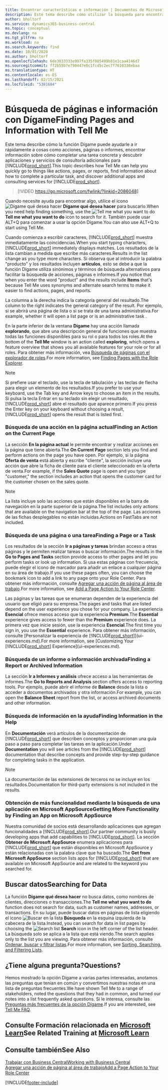 ```yaml
---
title: Encontrar características e información | Documentos de Microsoft
description: Este tema describe cómo utilizar la búsqueda para encontrar acciones, páginas, informes, documentación y datos, así como otras aplicaciones y servicios de consultoría.
author: bholtorf
ms.service: dynamics365-business-central
ms.topic: conceptual
ms.devlang: na
ms.tgt_pltfrm: na
ms.workload: na
ms.search.keywords: find
ms.date: 10/01/2020
ms.author: bholtorf
ms.openlocfilehash: 6de3033333e997fa335f085499b81e1caa4146d7
ms.sourcegitcommit: ff2b55b7e790447e0c1fcd5c2ec7f7610338ebaa
ms.translationtype: HT
ms.contentlocale: es-ES
ms.lasthandoff: 02/15/2021
ms.locfileid: "5381684"
---
```

# <a name="finding-pages-and-information-with-tell-me"></a><span data-ttu-id="9aa43-103">Búsqueda de páginas e información con Dígame</span><span class="sxs-lookup"><span data-stu-id="9aa43-103">Finding Pages and Information with Tell Me</span></span>  
<span data-ttu-id="9aa43-104">Este tema describe cómo la función Dígame puede ayudarle a ir rápidamente a cosas como acciones, páginas o informes, encontrar información sobre cómo completar una tarea concreta y descubrir aplicaciones y servicios de consultoría adicionales para [!INCLUDE[prod_short](includes/prod_short.md)].</span><span class="sxs-lookup"><span data-stu-id="9aa43-104">This topic describes how Tell Me can help you quickly go to things like actions, pages, or reports, find information about how to complete a particular task, and discover additional apps and consulting services for [!INCLUDE[prod_short](includes/prod_short.md)].</span></span>  


> [!VIDEO https://go.microsoft.com/fwlink/?linkid=2086048]

<span data-ttu-id="9aa43-105">Cuando necesite ayuda para encontrar algo, utilice el icono ![Dígame qué desea hacer](media/ui-search/search.png "Buscar página o informe") **Dígame qué desea hacer** para buscarlo.</span><span class="sxs-lookup"><span data-stu-id="9aa43-105">When you need help finding something, use the ![Tell me what you want to do](media/ui-search/search.png "Search for Page or Report") **Tell me what you want to do** icon to search for it.</span></span> <span data-ttu-id="9aa43-106">También puede usar ALT+Q para comenzar a usar la opción Dígame.</span><span class="sxs-lookup"><span data-stu-id="9aa43-106">You can also use ALT+Q to start using Tell Me.</span></span>

<span data-ttu-id="9aa43-107">Cuando comienza a escribir caracteres, [!INCLUDE[prod_short](includes/prod_short.md)] muestra inmediatamente las coincidencias.</span><span class="sxs-lookup"><span data-stu-id="9aa43-107">When you start typing characters, [!INCLUDE[prod_short](includes/prod_short.md)] immediately displays matches.</span></span> <span data-ttu-id="9aa43-108">Los resultados de la lista cambian a medida que escribe más caracteres.</span><span class="sxs-lookup"><span data-stu-id="9aa43-108">Results in the list change as you type more characters.</span></span> <span data-ttu-id="9aa43-109">Si observa que al introducir la palabra "producto" y los resultados incluyen **artículos**, esto se debe a que la función Dígame utiliza sinónimos y términos de búsqueda alternativos para facilitar la búsqueda de acciones, páginas e informes.</span><span class="sxs-lookup"><span data-stu-id="9aa43-109">If you notice that when you enter the word "product" and the results include **Items** that's because Tell Me uses synonyms and alternate search terms to make it easier to find actions, pages, and reports.</span></span>

<span data-ttu-id="9aa43-110">La columna a la derecha indica la categoría general del resultado.</span><span class="sxs-lookup"><span data-stu-id="9aa43-110">The column to the right indicates the general category of the result.</span></span> <span data-ttu-id="9aa43-111">Por ejemplo, si se abrirá una página de lista o si se trata de una tarea administrativa.</span><span class="sxs-lookup"><span data-stu-id="9aa43-111">For example, whether it will open a list page or is an administrative task .</span></span>  

<span data-ttu-id="9aa43-112">En la parte inferior de la ventana **Dígame** hay una acción llamada **explorando**, que abre una descripción general de funciones que muestra todas las funciones disponibles para su rol o para todos los roles.</span><span class="sxs-lookup"><span data-stu-id="9aa43-112">At the bottom of the **Tell Me** window is an action called **exploring**, which opens a feature overview that shows you all available features for your role or for all roles.</span></span> <span data-ttu-id="9aa43-113">Para obtener más información, vea [Búsqueda de páginas con el explorador de roles](ui-role-explorer.md).</span><span class="sxs-lookup"><span data-stu-id="9aa43-113">For more information, see [Finding Pages with the Role Explorer](ui-role-explorer.md).</span></span>

> [!NOTE]  
>   <span data-ttu-id="9aa43-114">Si prefiere usar el teclado, use la tecla de tabulación y las teclas de flecha para elegir un elemento de los resultados.</span><span class="sxs-lookup"><span data-stu-id="9aa43-114">If you prefer to use your keyboard, use the Tab key and Arrow keys to choose an item in the results.</span></span> <span data-ttu-id="9aa43-115">Si pulsa la tecla Entrar en su teclado sin elegir un resultado, [!INCLUDE[prod_short](includes/prod_short.md)] abre el resultado que aparece primero.</span><span class="sxs-lookup"><span data-stu-id="9aa43-115">If you press the Enter key on your keyboard without choosing a result, [!INCLUDE[prod_short](includes/prod_short.md)] opens the result that is listed first.</span></span>

### <a name="finding-an-action-on-the-current-page"></a><span data-ttu-id="9aa43-116">Búsqueda de una acción en la página actual</span><span class="sxs-lookup"><span data-stu-id="9aa43-116">Finding an Action on the Current Page</span></span>
<span data-ttu-id="9aa43-117">La sección **En la página actual** le permite encontrar y realizar acciones en la página que tiene abierta.</span><span class="sxs-lookup"><span data-stu-id="9aa43-117">The **On Current Page** section lets you find and perform actions on the page you have open.</span></span> <span data-ttu-id="9aa43-118">Por ejemplo, si la página **Oferta de venta** está abierta y escribe "cliente", la sección incluye una acción que abre la ficha de cliente para el cliente seleccionado en la oferta de venta.</span><span class="sxs-lookup"><span data-stu-id="9aa43-118">For example, if the **Sales Quote** page is open and you type "customer," the section includes an action that opens the customer card for the customer chosen on the sales quote.</span></span>

> [!NOTE]  
>   <span data-ttu-id="9aa43-119">La lista incluye solo las acciones que están disponibles en la barra de navegación en la parte superior de la página.</span><span class="sxs-lookup"><span data-stu-id="9aa43-119">The list includes only actions that are available on the navigation bar at the top of the page.</span></span> <span data-ttu-id="9aa43-120">Las acciones de las fichas desplegables no están incluidas.</span><span class="sxs-lookup"><span data-stu-id="9aa43-120">Actions on FastTabs are not included.</span></span>  

### <a name="finding-a-page-or-a-task"></a><span data-ttu-id="9aa43-121">Búsqueda de una página o una tarea</span><span class="sxs-lookup"><span data-stu-id="9aa43-121">Finding a Page or a Task</span></span>
<span data-ttu-id="9aa43-122">Los resultados de la sección **Ir a páginas y tareas** brindan acceso a otras páginas y le permiten realizar tareas o buscar información.</span><span class="sxs-lookup"><span data-stu-id="9aa43-122">The results in the **Go to Pages and Tasks** section provide access to other pages and let you perform tasks or look up information.</span></span> <span data-ttu-id="9aa43-123">Si usa estas páginas con frecuencia, puede elegir el icono de marcador para añadir un enlace a cualquier página en su área de trabajo.</span><span class="sxs-lookup"><span data-stu-id="9aa43-123">If you use these pages often, you can choose the bookmark icon to add a link to any page onto your Role Center.</span></span> <span data-ttu-id="9aa43-124">Para obtener más información, consulte [Agregar una acción de página al área de trabajo](ui-bookmarks.md).</span><span class="sxs-lookup"><span data-stu-id="9aa43-124">For more information, see [Add a Page Action to Your Role Center](ui-bookmarks.md).</span></span>

<span data-ttu-id="9aa43-125">Las páginas y las tareas que se enumeran dependen de la experiencia del usuario que eligió para su empresa.</span><span class="sxs-lookup"><span data-stu-id="9aa43-125">The pages and tasks that are listed depend on the user experience you chose for your company.</span></span> <span data-ttu-id="9aa43-126">La experiencia **Esencial** ofrece menos acceso que la experiencia **Premium**.</span><span class="sxs-lookup"><span data-stu-id="9aa43-126">The **Essential** experience gives access to fewer than the **Premium** experience does.</span></span> <span data-ttu-id="9aa43-127">La primera vez que inicie sesión, use la experiencia **Esencial**.</span><span class="sxs-lookup"><span data-stu-id="9aa43-127">The first time you sign in, you use the **Essential** experience.</span></span> <span data-ttu-id="9aa43-128">Para obtener más información, consulte [Personalizar la experiencia de [!INCLUDE[prod_short](includes/prod_short.md)]](ui-experiences.md).</span><span class="sxs-lookup"><span data-stu-id="9aa43-128">For more information, see [Customizing Your [!INCLUDE[prod_short](includes/prod_short.md)] Experience](ui-experiences.md).</span></span>

### <a name="finding-a-report-or-archived-information"></a><span data-ttu-id="9aa43-129">Búsqueda de un informe o información archivada</span><span class="sxs-lookup"><span data-stu-id="9aa43-129">Finding a Report or Archived Information</span></span>
<span data-ttu-id="9aa43-130">La sección **Ir a Informes y análisis** ofrece acceso a las herramientas de informes.</span><span class="sxs-lookup"><span data-stu-id="9aa43-130">The **Go to Reports and Analysis** section offers access to reporting tools.</span></span> <span data-ttu-id="9aa43-131">Por ejemplo, puede abrir el informe de **Balance** desde la lista o acceder a documentos archivados y otra información.</span><span class="sxs-lookup"><span data-stu-id="9aa43-131">For example, you can open the **Balance Sheet** report from the list, or access archived documents and other information.</span></span>  

### <a name="finding-information-in-the-help"></a><span data-ttu-id="9aa43-132">Búsqueda de información en la ayuda</span><span class="sxs-lookup"><span data-stu-id="9aa43-132">Finding Information in the Help</span></span>
<span data-ttu-id="9aa43-133">En **Documentación** verá artículos de la documentación de [!INCLUDE[prod_short](includes/prod_short.md)] que describen conceptos y proporcionan una guía paso a paso para completar las tareas en la aplicación.</span><span class="sxs-lookup"><span data-stu-id="9aa43-133">Under **Documentation** you will see articles from the [!INCLUDE[prod_short](includes/prod_short.md)] documentation that describe concepts and provide step-by-step guidance for completing tasks in the application.</span></span>    

> [!NOTE]  
> <span data-ttu-id="9aa43-134">La documentación de las extensiones de terceros no se incluye en los resultados.</span><span class="sxs-lookup"><span data-stu-id="9aa43-134">Documentation for third-party extensions is not included in the results.</span></span>

### <a name="getting-more-functionality-by-finding-an-app-on-microsoft-appsource"></a><span data-ttu-id="9aa43-135">Obtención de más funcionalidad mediante la búsqueda de una aplicación en Microsoft AppSource</span><span class="sxs-lookup"><span data-stu-id="9aa43-135">Getting More Functionality by Finding an App on Microsoft AppSource</span></span>
<span data-ttu-id="9aa43-136">Nuestra comunidad de socios está desarrollando aplicaciones que agregan funcionalidades a [!INCLUDE[prod_short](includes/prod_short.md)].</span><span class="sxs-lookup"><span data-stu-id="9aa43-136">Our partner community is busily developing apps that add capabilities to [!INCLUDE[prod_short](includes/prod_short.md)].</span></span> <span data-ttu-id="9aa43-137">La sección **Obtener de Microsoft AppSource** enumera aplicaciones para [!INCLUDE[prod_short](includes/prod_short.md)] que están disponibles en Microsoft AppSource y están relacionadas con la palabra clave que ha buscado.</span><span class="sxs-lookup"><span data-stu-id="9aa43-137">The **Get from Microsoft AppSource** section lists apps for [!INCLUDE[prod_short](includes/prod_short.md)] that are available on Microsoft AppSource and are related to the keyword you searched for.</span></span>

## <a name="searching-for-data"></a><span data-ttu-id="9aa43-138">Buscar datos</span><span class="sxs-lookup"><span data-stu-id="9aa43-138">Searching for Data</span></span>
<span data-ttu-id="9aa43-139">La función **Dígame qué desea hacer** no busca datos, como nombres de clientes, direcciones o transacciones.</span><span class="sxs-lookup"><span data-stu-id="9aa43-139">The **Tell me what you want to do** function does not search for data, such as customer names, addresses, or transactions.</span></span> <span data-ttu-id="9aa43-140">En su lugar, puede buscar datos en páginas de lista eligiendo el icono ![Buscar en la lista](media/ui-search/search-list.png "Icono de lista de búsqueda") **Búsqueda** en la esquina izquierda de la cabecera de la lista.</span><span class="sxs-lookup"><span data-stu-id="9aa43-140">Instead, you can search for data in list pages by choosing the ![Search list](media/ui-search/search-list.png "Search list icon") **Search** icon in the left corner of the list header.</span></span> <span data-ttu-id="9aa43-141">La búsqueda solo se aplica a la lista que está viendo.</span><span class="sxs-lookup"><span data-stu-id="9aa43-141">The search applies only to the list you are viewing.</span></span> <span data-ttu-id="9aa43-142">Para obtener más información, consulte [Ordenar, buscar y filtrar listas](ui-enter-criteria-filters.md).</span><span class="sxs-lookup"><span data-stu-id="9aa43-142">For more information, see [Sorting, Searching, and Filtering Lists](ui-enter-criteria-filters.md).</span></span>

## <a name="questions"></a><span data-ttu-id="9aa43-143">¿Tiene alguna pregunta?</span><span class="sxs-lookup"><span data-stu-id="9aa43-143">Questions?</span></span>
<span data-ttu-id="9aa43-144">Hemos mostrado la opción Dígame a varias partes interesadas, anotamos las preguntas que tenían en común y convertimos nuestras notas en una lista de preguntas frecuentes.</span><span class="sxs-lookup"><span data-stu-id="9aa43-144">We have shown Tell Me to a range of stakeholders, noted the questions that they had in common, and turned our notes into a list frequently asked questions.</span></span> <span data-ttu-id="9aa43-145">Si le interesa, consulte las [Preguntas más frecuentes de la opción Dígame](ui-search-faq.md).</span><span class="sxs-lookup"><span data-stu-id="9aa43-145">If you are interested, see [Tell Me FAQ](ui-search-faq.md).</span></span>

## <a name="see-related-training-at-microsoft-learn"></a><span data-ttu-id="9aa43-146">Consulte Formación relacionada en [Microsoft Learn](/learn/modules/user-interface-dynamics-365-business-central/index)</span><span class="sxs-lookup"><span data-stu-id="9aa43-146">See Related Training at [Microsoft Learn](/learn/modules/user-interface-dynamics-365-business-central/index)</span></span>

## <a name="see-also"></a><span data-ttu-id="9aa43-147">Consulte también</span><span class="sxs-lookup"><span data-stu-id="9aa43-147">See Also</span></span>
[<span data-ttu-id="9aa43-148">Trabajar con Business Central</span><span class="sxs-lookup"><span data-stu-id="9aa43-148">Working with Business Central</span></span>](ui-work-product.md)  
[<span data-ttu-id="9aa43-149">Agregar una acción de página al área de trabajo</span><span class="sxs-lookup"><span data-stu-id="9aa43-149">Add a Page Action to Your Role Center</span></span>](ui-bookmarks.md)


[!INCLUDE[footer-include](includes/footer-banner.md)]